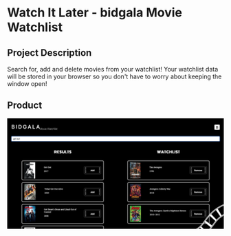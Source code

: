 # Watch It Later - bidgala Movie Watchlist

## Project Description
Search for, add and delete movies from your watchlist! Your watchlist data will be stored in your browser so you don't have to worry about keeping the window open!

## Product

<p>
  <img src="assets/landing.png" alt="drawing" width="1000"/>
</p>
